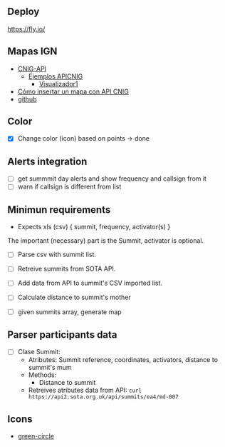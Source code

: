 ## Deploy
https://fly.io/


## Mapas IGN

- [CNIG-API](https://plataforma.idee.es/cnig-api)
  - [Ejemplos APICNIG](https://componentes.cnig.es/GaleriaEjemplos_APICNIG/)
    - [Visualizador1](https://componentes.cnig.es/GaleriaEjemplos_APICNIG/ejemplos/ejemploVisualizador01.html)
- [Cómo insertar un mapa con API CNIG](https://imasgal.com/insertar-un-mapa-con-api-cnig/)
- [github](https://github.com/IGN-CNIG/API-CNIG)

## Color

* [x] Change color (icon) based on points → done

## Alerts integration

* [ ] get summmit day alerts and show frequency and callsign from it
* [ ] warn if callsign is different from list

## Minimun requirements

* Expects xls (csv)  { summit, frequency, activator(s) }

The important (necessary) part is the Summit, activator is optional.

* [ ] Parse csv with summit list.
* [ ] Retreive summits from SOTA API.
* [ ] Add data from API to summit's CSV imported list.
* [ ] Calculate distance to summit's mother 
* [ ] given summits array, generate map


## Parser participants data

* [ ] Clase Summit:
    - Atributes: Summit reference, coordinates, activators, distance to summit's mum
    - Methods:
        - Distance to summit 
    - Retreives atributes data from API: `curl https://api2.sota.org.uk/api/summits/ea4/md-007`

## Icons

* [green-circle](https://icons8.com/icon/set/green-circle/emoji)
